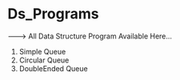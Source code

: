 # Ds_Programs
---> All Data Structure Program Available Here...
1. Simple Queue
2. Circular Queue
3. DoubleEnded Queue
